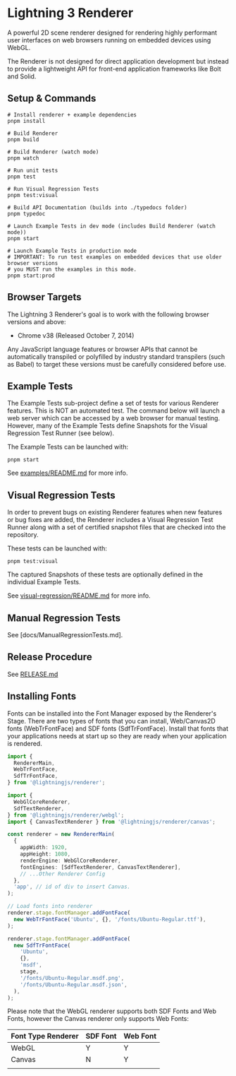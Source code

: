 # Lightning 3 Renderer

A powerful 2D scene renderer designed for rendering highly performant user
interfaces on web browsers running on embedded devices using WebGL.

The Renderer is not designed for direct application development but instead
to provide a lightweight API for front-end application frameworks like Bolt and
Solid.

## Setup & Commands

```
# Install renderer + example dependencies
pnpm install

# Build Renderer
pnpm build

# Build Renderer (watch mode)
pnpm watch

# Run unit tests
pnpm test

# Run Visual Regression Tests
pnpm test:visual

# Build API Documentation (builds into ./typedocs folder)
pnpm typedoc

# Launch Example Tests in dev mode (includes Build Renderer (watch mode))
pnpm start

# Launch Example Tests in production mode
# IMPORTANT: To run test examples on embedded devices that use older browser versions
# you MUST run the examples in this mode.
pnpm start:prod
```

## Browser Targets

The Lightning 3 Renderer's goal is to work with the following browser versions and above:

- Chrome v38 (Released October 7, 2014)

Any JavaScript language features or browser APIs that cannot be automatically transpiled or polyfilled by industry standard transpilers (such as Babel) to target these versions must be carefully considered before use.

## Example Tests

The Example Tests sub-project define a set of tests for various Renderer
features. This is NOT an automated test. The command below will launch a
web server which can be accessed by a web browser for manual testing. However,
many of the Example Tests define Snapshots for the Visual Regression Test Runner
(see below).

The Example Tests can be launched with:

```
pnpm start
```

See [examples/README.md](./examples/README.md) for more info.

## Visual Regression Tests

In order to prevent bugs on existing Renderer features when new features or bug
fixes are added, the Renderer includes a Visual Regression Test Runner along
with a set of certified snapshot files that are checked into the repository.

These tests can be launched with:

```
pnpm test:visual
```

The captured Snapshots of these tests are optionally defined in the individual
Example Tests.

See [visual-regression/README.md](./visual-regression/README.md) for more info.

## Manual Regression Tests

See [docs/ManualRegressionTests.md].

## Release Procedure

See [RELEASE.md](./RELEASE.md)

## Installing Fonts

Fonts can be installed into the Font Manager exposed by the Renderer's Stage.
There are two types of fonts that you can install, Web/Canvas2D fonts (WebTrFontFace)
and SDF fonts (SdfTrFontFace). Install that fonts that your applications needs
at start up so they are ready when your application is rendered.

```ts
import {
  RendererMain,
  WebTrFontFace,
  SdfTrFontFace,
} from '@lightningjs/renderer';

import {
  WebGlCoreRenderer,
  SdfTextRenderer,
} from '@lightningjs/renderer/webgl';
import { CanvasTextRenderer } from '@lightningjs/renderer/canvas';

const renderer = new RendererMain(
  {
    appWidth: 1920,
    appHeight: 1080,
    renderEngine: WebGlCoreRenderer,
    fontEngines: [SdfTextRenderer, CanvasTextRenderer],
    // ...Other Renderer Config
  },
  'app', // id of div to insert Canvas.
);

// Load fonts into renderer
renderer.stage.fontManager.addFontFace(
  new WebTrFontFace('Ubuntu', {}, '/fonts/Ubuntu-Regular.ttf'),
);

renderer.stage.fontManager.addFontFace(
  new SdfTrFontFace(
    'Ubuntu',
    {},
    'msdf',
    stage,
    '/fonts/Ubuntu-Regular.msdf.png',
    '/fonts/Ubuntu-Regular.msdf.json',
  ),
);
```

Please note that the WebGL renderer supports both SDF Fonts and Web Fonts, however the
Canvas renderer only supports Web Fonts:

| Font Type Renderer | SDF Font | Web Font |
| ------------------ | -------- | -------- |
| WebGL              | Y        | Y        |
| Canvas             | N        | Y        |
|                    |          |          |
